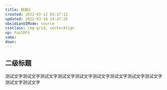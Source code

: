 ```yaml
---
title: 链接2
created: 2022-03-12 03:17:12
updated: 2022-03-18 14:47:25
obsidianUIMode: source
cssclass: img-grid, centerAlign
up: FastDFS
same:
down:
---
```


## 二级标题

测试文字测试文字测试文字测试文字测试文字测试文字测试文字测试文字测试文字测试文字测试文字
